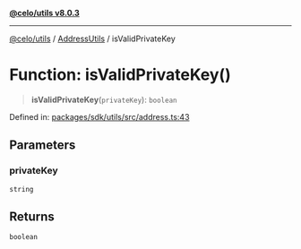 [**@celo/utils v8.0.3**](../../../../README.md)

***

[@celo/utils](../../../../README.md) / [AddressUtils](../README.md) / isValidPrivateKey

# Function: isValidPrivateKey()

> **isValidPrivateKey**(`privateKey`): `boolean`

Defined in: [packages/sdk/utils/src/address.ts:43](https://github.com/celo-org/developer-tooling/blob/master/packages/sdk/utils/src/address.ts#L43)

## Parameters

### privateKey

`string`

## Returns

`boolean`
